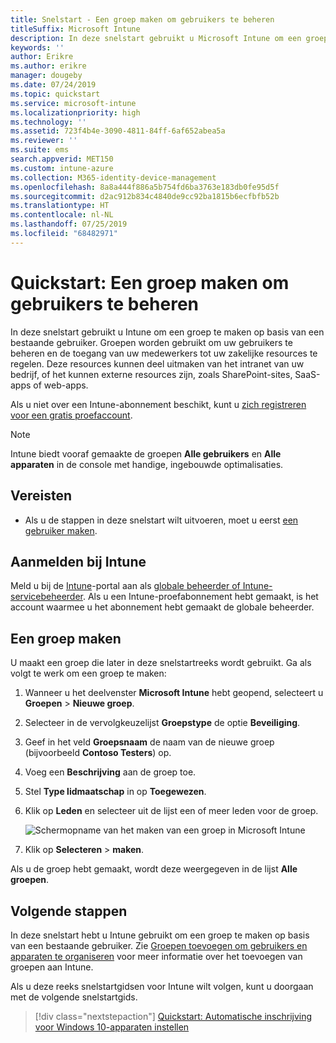 ```yaml
---
title: Snelstart - Een groep maken om gebruikers te beheren
titleSuffix: Microsoft Intune
description: In deze snelstart gebruikt u Microsoft Intune om een groep te maken op basis van bestaande gebruikers.
keywords: ''
author: Erikre
ms.author: erikre
manager: dougeby
ms.date: 07/24/2019
ms.topic: quickstart
ms.service: microsoft-intune
ms.localizationpriority: high
ms.technology: ''
ms.assetid: 723f4b4e-3090-4811-84ff-6af652abea5a
ms.reviewer: ''
ms.suite: ems
search.appverid: MET150
ms.custom: intune-azure
ms.collection: M365-identity-device-management
ms.openlocfilehash: 8a8a444f886a5b754fd6ba3763e183db0fe95d5f
ms.sourcegitcommit: d2ac912b834c4840de9cc92ba1815b6ecfbfb52b
ms.translationtype: HT
ms.contentlocale: nl-NL
ms.lasthandoff: 07/25/2019
ms.locfileid: "68482971"
---
```

# <a name="quickstart-create-a-group-to-manage-users"></a>Quickstart: Een groep maken om gebruikers te beheren

In deze snelstart gebruikt u Intune om een groep te maken op basis van een bestaande gebruiker. Groepen worden gebruikt om uw gebruikers te beheren en de toegang van uw medewerkers tot uw zakelijke resources te regelen. Deze resources kunnen deel uitmaken van het intranet van uw bedrijf, of het kunnen externe resources zijn, zoals SharePoint-sites, SaaS-apps of web-apps.

Als u niet over een Intune-abonnement beschikt, kunt u [zich registreren voor een gratis proefaccount](free-trial-sign-up.md).

>[!NOTE]
>Intune biedt vooraf gemaakte de groepen **Alle gebruikers** en **Alle apparaten** in de console met handige, ingebouwde optimalisaties.

## <a name="prerequisites"></a>Vereisten

- Als u de stappen in deze snelstart wilt uitvoeren, moet u eerst [een gebruiker maken](quickstart-create-user.md).

## <a name="sign-in-to-intune"></a>Aanmelden bij Intune

Meld u bij de [Intune](https://aka.ms/intuneportal)-portal aan als [globale beheerder of Intune-servicebeheerder](users-add.md#types-of-administrators). Als u een Intune-proefabonnement hebt gemaakt, is het account waarmee u het abonnement hebt gemaakt de globale beheerder.

## <a name="create-a-group"></a>Een groep maken

U maakt een groep die later in deze snelstartreeks wordt gebruikt. Ga als volgt te werk om een groep te maken:

1. Wanneer u het deelvenster **Microsoft Intune** hebt geopend, selecteert u **Groepen** > **Nieuwe groep**.
2. Selecteer in de vervolgkeuzelijst **Groepstype** de optie **Beveiliging**.
3. Geef in het veld **Groepsnaam** de naam van de nieuwe groep (bijvoorbeeld **Contoso Testers**) op.
4. Voeg een **Beschrijving** aan de groep toe.
5. Stel **Type lidmaatschap** in op **Toegewezen**. 
6. Klik op **Leden** en selecteer uit de lijst een of meer leden voor de groep.

    ![Schermopname van het maken van een groep in Microsoft Intune](./media/quickstart-use-groups-01.png)

7. Klik op **Selecteren** > **maken**.

Als u de groep hebt gemaakt, wordt deze weergegeven in de lijst **Alle groepen**. 

## <a name="next-steps"></a>Volgende stappen

In deze snelstart hebt u Intune gebruikt om een groep te maken op basis van een bestaande gebruiker. Zie [Groepen toevoegen om gebruikers en apparaten te organiseren](groups-add.md) voor meer informatie over het toevoegen van groepen aan Intune.

Als u deze reeks snelstartgidsen voor Intune wilt volgen, kunt u doorgaan met de volgende snelstartgids.

> [!div class="nextstepaction"]
> [Quickstart: Automatische inschrijving voor Windows 10-apparaten instellen](quickstart-setup-auto-enrollment.md)
